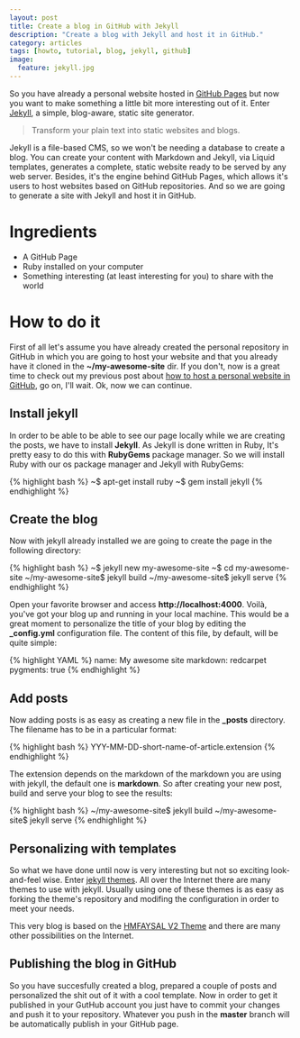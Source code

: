 ```yaml
---
layout: post
title: Create a blog in GitHub with Jekyll
description: "Create a blog with Jekyll and host it in GitHub."
category: articles
tags: [howto, tutorial, blog, jekyll, github]
image:
  feature: jekyll.jpg
---
```


So you have already a personal website hosted in [GitHub Pages](https://pages.github.com/) but now you want to make something a little bit more interesting out of it. Enter [Jekyll](http://jekyllrb.com/), a simple, blog-aware, static site generator.

> Transform your plain text into static websites and blogs.

Jekyll is a file-based CMS, so we won't be needing a database to create a blog. You can create your content with Markdown and Jekyll, via Liquid templates, generates a complete, static website ready to be served by any web server. Besides, it's the engine behind GitHub Pages, which allows it's users to host websites based on GitHub repositories. And so we are going to generate a site with Jekyll and host it in GitHub.

# Ingredients

* A GitHub Page
* Ruby installed on your computer
* Something interesting (at least interesting for you) to share with the world

# How to do it

First of all let's assume you have already created the personal repository in GitHub in which you are going to host your website and that you already have it cloned in the **~/my-awesome-site** dir. If you don't, now is a great time to check out my previous post about [how to host a personal website in GitHub](/articles/github-pages/), go on, I'll wait. Ok, now we can continue.

## Install jekyll

In order to be able to be able to see our page locally while we are creating the posts, we have to install **Jekyll**. As Jekyll is done written in Ruby, It's pretty easy to do this with **RubyGems** package manager. So we will install Ruby with our os package manager and Jekyll with RubyGems:

{% highlight bash %}
~$ apt-get install ruby
~$ gem install jekyll
{% endhighlight %}

## Create the blog

Now with jekyll already installed we are going to create the page in the following directory:

{% highlight bash %}
~$ jekyll new my-awesome-site
~$ cd my-awesome-site
~/my-awesome-site$ jekyll build
~/my-awesome-site$ jekyll serve
{% endhighlight %}

Open your favorite browser and access **http://localhost:4000**. Voilà, you've got your blog up and running in your local machine. This would be a great moment to personalize the title of your blog by editing the **_config.yml** configuration file. The content of this file, by default, will be quite simple:

{% highlight YAML %}
name: My awesome site
markdown: redcarpet
pygments: true
{% endhighlight %}

## Add posts

Now adding posts is as easy as creating a new file in the **_posts** directory. The filename has to be in a particular format:

{% highlight bash %}
YYY-MM-DD-short-name-of-article.extension
{% endhighlight %}

The extension depends on the markdown of the markdown you are using with jekyll, the default one is **markdown**. So after creating your new post, build and serve your blog to see the results:

{% highlight bash %}
~/my-awesome-site$ jekyll build
~/my-awesome-site$ jekyll serve
{% endhighlight %}

## Personalizing with templates

So what we have done until now is very interesting but not so exciting look-and-feel wise. Enter [jekyll themes](http://jekyllthemes.org/). All over the Internet there are many themes to use with jekyll. Usually using one of these themes is as easy as forking the theme's repository and modifing the configuration in order to meet your needs.

This very blog is based on the [HMFAYSAL V2 Theme](https://github.com/hmfaysal/Jekyll-HMFAYSAL-V2-Theme) and there are many other possibilities on the Internet.

## Publishing the blog in GitHub

So you have succesfully created a blog, prepared a couple of posts and personalized the shit out of it with a cool template. Now in order to get it published in your GutHub account you just have to commit your changes and push it to your repository. Whatever you push in the **master** branch will be automatically publish in your GitHub page.